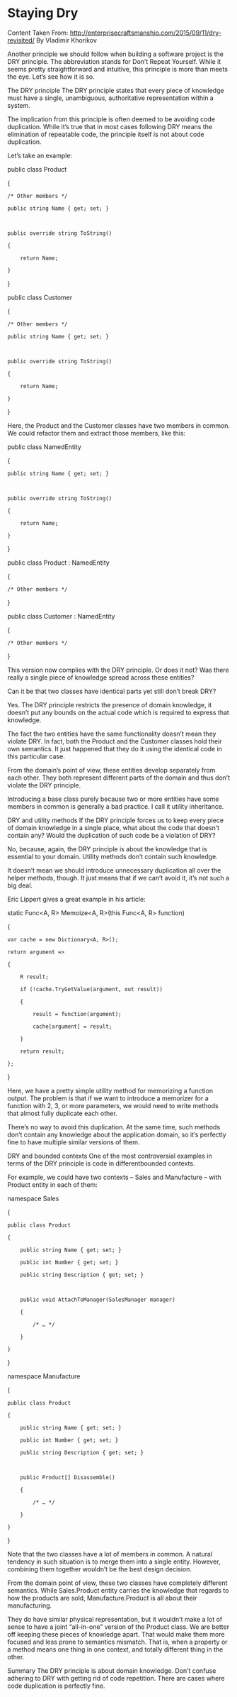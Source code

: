 # Staying Dry

Content Taken From:
http://enterprisecraftsmanship.com/2015/09/11/dry-revisited/
By Vladimir Khorikov

 

Another principle we should follow when building a software project is the DRY principle. The abbreviation stands for Don’t Repeat Yourself. While it seems pretty straightforward and intuitive, this principle is more than meets the eye. Let’s see how it is so.

 

The DRY principle
The DRY principle states that every piece of knowledge must have a single, unambiguous, authoritative representation within a system.

The implication from this principle is often deemed to be avoiding code duplication. While it’s true that in most cases following DRY means the elimination of repeatable code, the principle itself is not about code duplication.

 

Let’s take an example:

public class Product

{

    /* Other members */

    public string Name { get; set; }

 

    public override string ToString()

    {

        return Name;

    }

}

 

public class Customer

{

    /* Other members */

    public string Name { get; set; }

 

    public override string ToString()

    {

        return Name;

    }

}

 

Here, the Product and the Customer classes have two members in common. We could refactor them and extract those members, like this:

 

public class NamedEntity

{

    public string Name { get; set; }

 

    public override string ToString()

    {

        return Name;

    }

}

 

public class Product : NamedEntity

{

    /* Other members */

}

 

public class Customer : NamedEntity

{

    /* Other members */

}

 

This version now complies with the DRY principle. Or does it not? Was there really a single piece of knowledge spread across these entities?

Can it be that two classes have identical parts yet still don’t break DRY?

Yes. The DRY principle restricts the presence of domain knowledge, it doesn’t put any bounds on the actual code which is required to express that knowledge.

The fact the two entities have the same functionality doesn’t mean they violate DRY. In fact, both the Product and the Customer classes hold their own semantics. It just happened that they do it using the identical code in this particular case.

From the domain’s point of view, these entities develop separately from each other. They both represent different parts of the domain and thus don’t violate the DRY principle.

Introducing a base class purely because two or more entities have some members in common is generally a bad practice. I call it utility inheritance.

DRY and utility methods
If the DRY principle forces us to keep every piece of domain knowledge in a single place, what about the code that doesn’t contain any? Would the duplication of such code be a violation of DRY?

No, because, again, the DRY principle is about the knowledge that is essential to your domain. Utility methods don’t contain such knowledge.

It doesn’t mean we should introduce unnecessary duplication all over the helper methods, though. It just means that if we can’t avoid it, it’s not such a big deal.

Eric Lippert gives a great example in his article:

static Func<A, R> Memoize<A, R>(this Func<A, R> function)

{

    var cache = new Dictionary<A, R>();

    return argument =>

    {

        R result;

        if (!cache.TryGetValue(argument, out result))

        {

            result = function(argument);

            cache[argument] = result;

        }

        return result;

    };

}

Here, we have a pretty simple utility method for memorizing a function output. The problem is that if we want to introduce a memorizer for a function with 2, 3, or more parameters, we would need to write methods that almost fully duplicate each other.

There’s no way to avoid this duplication. At the same time, such methods don’t contain any knowledge about the application domain, so it’s perfectly fine to have multiple similar versions of them.

DRY and bounded contexts
One of the most controversial examples in terms of the DRY principle is code in differentbounded contexts.

For example, we could have two contexts – Sales and Manufacture – with Product entity in each of them:

namespace Sales

{

    public class Product

    {

        public string Name { get; set; }

        public int Number { get; set; }

        public string Description { get; set; }

 

        public void AttachToManager(SalesManager manager)

        {

            /* … */

        }

    }

}

 

namespace Manufacture

{

    public class Product

    {

        public string Name { get; set; }

        public int Number { get; set; }

        public string Description { get; set; }

 

        public Product[] Disassemble()

        {

            /* … */

        }

    }

}

Note that the two classes have a lot of members in common. A natural tendency in such situation is to merge them into a single entity. However, combining them together wouldn’t be the best design decision.

From the domain point of view, these two classes have completely different semantics. While Sales.Product entity carries the knowledge that regards to how the products are sold, Manufacture.Product is all about their manufacturing.

They do have similar physical representation, but it wouldn’t make a lot of sense to have a joint “all-in-one” version of the Product class. We are better off keeping these pieces of knowledge apart. That would make them more focused and less prone to semantics mismatch. That is, when a property or a method means one thing in one context, and totally different thing in the other.

Summary
The DRY principle is about domain knowledge.
Don’t confuse adhering to DRY with getting rid of code repetition.
There are cases where code duplication is perfectly fine.
